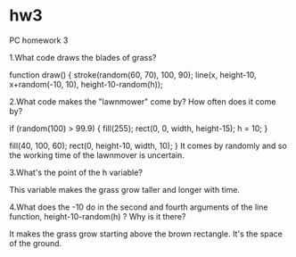 # hw3
PC homework 3

1.What code draws the blades of grass?

function draw() {
  stroke(random(60, 70), 100, 90);
  line(x, height-10, x+random(-10, 10), height-10-random(h));


2.What code makes the "lawnmower" come by? How often does it come by?

if (random(100) > 99.9) {
    fill(255);
    rect(0, 0, width, height-15);
    h = 10;
  }

  fill(40, 100, 60);
  rect(0, height-10, width, 10);
}
It comes by randomly and so the working time of the lawnmover is uncertain.


3.What's the point of the h variable?

This variable makes the grass grow taller and longer with time.


4.What does the -10 do in the second and fourth arguments of the line function, height-10-random(h) ? Why is it there?

It makes the grass grow starting above the brown rectangle. It's the space of the ground.
